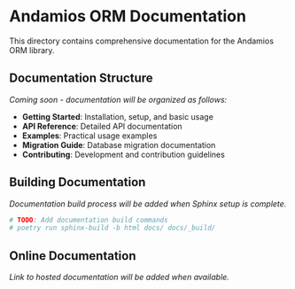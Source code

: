 # Andamios ORM Documentation

This directory contains comprehensive documentation for the Andamios ORM library.

## Documentation Structure

*Coming soon - documentation will be organized as follows:*

- **Getting Started**: Installation, setup, and basic usage
- **API Reference**: Detailed API documentation
- **Examples**: Practical usage examples
- **Migration Guide**: Database migration documentation
- **Contributing**: Development and contribution guidelines

## Building Documentation

*Documentation build process will be added when Sphinx setup is complete.*

```bash
# TODO: Add documentation build commands
# poetry run sphinx-build -b html docs/ docs/_build/
```

## Online Documentation

*Link to hosted documentation will be added when available.*
